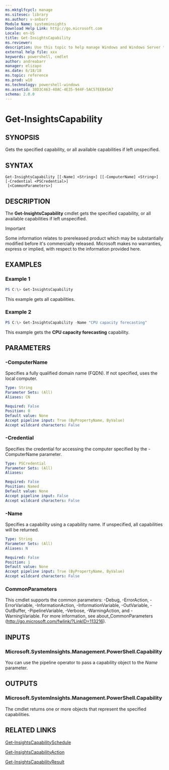 ```yaml
---
ms.mktglfcycl: manage
ms.sitesec: library
ms.author: v-anbarr
Module Name: systeminsights
Download Help Link: http://go.microsoft.com
Locale: en-US
title: Get-InsightsCapability
ms.reviewer:
description: Use this topic to help manage Windows and Windows Server technologies with Windows PowerShell.
external help file: xxx
keywords: powershell, cmdlet
author: andreabarr
manager: elizapo
ms.date: 6/18/18
ms.topic: reference
ms.prod: w10
ms.technology: powershell-windows
ms.assetid: 38D3C463-40AC-4E35-944F-5AC57EEB45A7
schema: 2.0.0
---
```


# Get-InsightsCapability

## SYNOPSIS
Gets the specified capability, or all available capabilities if left unspecified.

## SYNTAX

```
Get-InsightsCapability [[-Name] <String>] [[-ComputerName] <String>] [-Credential <PSCredential>]
 [<CommonParameters>]
```

## DESCRIPTION
The **Get-InsightsCapability** cmdlet gets the specified capability, or all available capabilities if left unspecified.

>[!IMPORTANT]
>Some information relates to prereleased product which may be substantially modified before it's commercially released. Microsoft makes no warranties, express or implied, with respect to the information provided here.

## EXAMPLES

### Example 1
```powershell
PS C:\> Get-InsightsCapability
```

This example gets all capabilities. 

### Example 2
```powershell
PS C:\> Get-InsightsCapability -Name "CPU capacity forecasting" 
```

This example gets the **CPU capacity forecasting** capability.

## PARAMETERS

### -ComputerName
Specifies a fully qualified domain name (FQDN). If not specified, uses the local computer.

```yaml
Type: String
Parameter Sets: (All)
Aliases: CN

Required: False
Position: 0
Default value: None
Accept pipeline input: True (ByPropertyName, ByValue)
Accept wildcard characters: False
```

### -Credential
Specifies the credential for accessing the computer specified by the -ComputerName parameter.

```yaml
Type: PSCredential
Parameter Sets: (All)
Aliases:

Required: False
Position: Named
Default value: None
Accept pipeline input: False
Accept wildcard characters: False
```

### -Name
Specifies a capability using a capability name. If unspecified, all capabilities will be returned.

```yaml
Type: String
Parameter Sets: (All)
Aliases: N

Required: False
Position: 1
Default value: None
Accept pipeline input: True (ByPropertyName, ByValue)
Accept wildcard characters: False
```

### CommonParameters
This cmdlet supports the common parameters: -Debug, -ErrorAction, -ErrorVariable, -InformationAction, -InformationVariable, -OutVariable, -OutBuffer, -PipelineVariable, -Verbose, -WarningAction, and -WarningVariable.
For more information, see about_CommonParameters (http://go.microsoft.com/fwlink/?LinkID=113216).

## INPUTS

### Microsoft.SystemInsights.Management.PowerShell.Capability

You can use the pipeline operator to pass a capability object to the *Name* parameter.


## OUTPUTS

### Microsoft.SystemInsights.Management.PowerShell.Capability

The cmdlet returns one or more objects that represent the specified capabilities.

## RELATED LINKS
[Get-InsightsCapabilitySchedule](get-insightscapabilityschedule.md)

[Get-InsightsCapabilityAction](get-insightscapabilityaction.md)

[Get-InsightsCapabilityResult](get-insightscapabilityresult.md)
